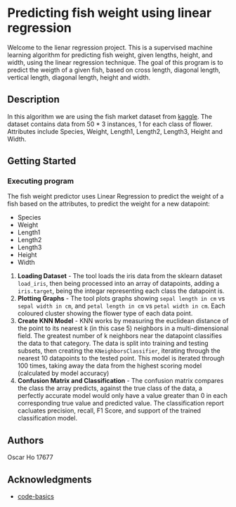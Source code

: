 # Predicting fish weight using linear regression

Welcome to the lienar regression project. This is a supervised machine learning algorithm for predicting  fish weight, given lengths, height, and width, using the linear regression technique. The goal of this program is to predict the weigth of a given fish, based on cross length, diagonal length, vertical length, diagonal length, height and width. 

## Description

In this algorithm we are using the fish market dataset from [kaggle](https://www.kaggle.com/datasets/aungpyaeap/fish-market). The dataset contains data from 50 * 3 instances, 1 for each class of flower. Attributes include Species, Weight, Length1, Length2, Length3, Height and Width.

## Getting Started
### Executing program
The fish weight predictor uses Linear Regression to predict the weight of a fish based on the attributes, to predict the weight for a new datapoint:
* Species
* Weight
* Length1
* Length2
* Length3
* Height
* Width
1. **Loading Dataset** - The tool loads the iris data from the sklearn dataset `load_iris`, then being processed into an array of datapoints, adding a `iris.target`, being the integar representing each class the datapoint is.
2. **Plotting Graphs** - The tool plots graphs showing `sepal length in cm` vs   `sepal width in cm`, and   `petal length in cm` vs `petal width in cm`. Each coloured cluster showing the flower type of each data point.
3. **Create KNN Model** - KNN works by measuring the euclidean distance of the point to its nearest k (in this case 5) neighbors in a multi-dimensional field. The greatest number of k neighbors near the datapoint classifies the data to that category. The data is split into training and testing subsets, then creating the `KNeighborsClassifier`, iterating through the nearest 10 datapoints to the tested point. This model is iterated through 100 times, taking away the data from the highest scoring model (calculated by model accuracy)
4. **Confusion Matrix and Classification** - The confusion matrix compares the class the array predicts, against the true class of the data, a perfectly accurate model would only have a value greater than 0 in each corresponding true value and predicted value. The classification report cacluates precision, recall, F1 Score, and support of the trained classification model.

## Authors
Oscar Ho
17677

## Acknowledgments
* [code-basics](https://youtu.be/CQveSaMyEwM)
